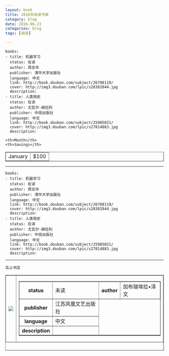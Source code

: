 ```yaml
---
layout: book
title: 2016年阅读书单
category: blog
date: 2016-06-21
categories: blog
tags: [阅读]

---
```


 

    books:
    - title: 机器学习
      status: 在读
      author: 周志华
      publisher: 清华大学出版社
      language: 中文
      link: http://book.douban.com/subject/26708119/          
      cover: http://img3.douban.com/lpic/s28382844.jpg
      description: 
    - title: 人类简史
      status: 在读
      author: 尤瓦尔·赫拉利 
      publisher: 中信出版社
      language: 中文
      link: http://book.douban.com/subject/25985021/          
      cover: http://img3.douban.com/lpic/s27814883.jpg
      description: 


<table border="1">
  <tr>

    <th>Month</th>
    <th>Savings</th>
  </tr>
  <tr>
    <td>January</td>
    <td>$100</td>
  </tr>
</table>



---
    books:
    - title: 机器学习
      status: 在读
      author: 周志华
      publisher: 清华大学出版社
      language: 中文
      link: http://book.douban.com/subject/26708119/          
      cover: http://img3.douban.com/lpic/s28382844.jpg
      description: 
    - title: 人类简史
      status: 在读
      author: 尤瓦尔·赫拉利 
      publisher: 中信出版社
      language: 中文
      link: http://book.douban.com/subject/25985021/          
      cover: http://img3.douban.com/lpic/s27814883.jpg
      description: 

---



```
岛上书店
```

<html>

<body>

<table width="420" height="240" border="1" >

<td>

<img src = "https://images-cn.ssl-images-amazon.com/images/I/516miTaSDZL._AA160_.jpg">

<td align="right">

<table border="1">

<th>status</th>

<td>未读</td>

<th>author</th>

<td>加布瑞埃拉•泽文</td>

</tr>

<th>publisher</th>

<td>江苏凤凰文艺出版社</td>

</tr>

<tr>

<th>language</th>

<td>中文</td>

</tr>

<th>description</th>

<td> 

</td>

</table>
